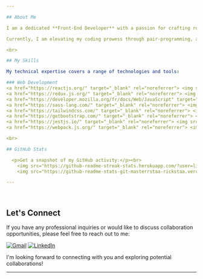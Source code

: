 ```yaml
---

## About Me

I am a dedicated **Front-End Developer** with a passion for crafting robust and innovative solutions. 

Currently, I am elevating my coding prowess through pair-programming, and I am eager to embark on new collaborative opportunities within the developer community.

<br>

## My Skills

My technical expertise covers a range of technologies and tools:

### Web Development
<a href="https://reactjs.org/" target="_blank" rel="noreferrer"> <img src="https://skillicons.dev/icons?i=react" alt="React" width="80" height="60"/> </a>
<a href="https://redux.js.org/" target="_blank" rel="noreferrer"> <img src="https://skillicons.dev/icons?i=redux" alt="Redux" width="60" height="60"/> </a>
<a href="https://developer.mozilla.org/fr/docs/Web/JavaScript" target="_blank" rel="noreferrer"> <img src="https://skillicons.dev/icons?i=javascript" alt="JavaScript" width="60" height="60"/> </a>
<a href="https://sass-lang.com/" target="_blank" rel="noreferrer"> <img src="https://skillicons.dev/icons?i=sass" alt="Sass" width="60" height="60"/> </a>
<a href="https://tailwindcss.com/" target="_blank" rel="noreferrer"> <img src="https://skillicons.dev/icons?i=tailwindcss" alt="Tailwindcss" width="60" height="60"/> </a>
<a href="https://getbootstrap.com/" target="_blank" rel="noreferrer"> <img src="https://skillicons.dev/icons?i=bootstrap" alt="Bootstrap" width="60" height="60"/> </a>
<a href="https://jestjs.io/" target="_blank" rel="noreferrer"> <img src="https://skillicons.dev/icons?i=jest" alt="Jest" width="60" height="60"/> </a>
<a href="https://webpack.js.org/" target="_blank" rel="noreferrer"> <img src="https://skillicons.dev/icons?i=webpack" alt="Webpack" width="60" height="60"/> </a>

<br>

## GitHub Stats

  <p>Get a snapshot of my GitHub activity:</p><br>
    <img src="https://github-readme-streak-stats.herokuapp.com/?user=lily4178993&show_icons=true&locale=en&theme=monokai"/>
    <img src="https://github-readme-stats-git-masterrstaa-rickstaa.vercel.app/api?username=lily4178993&show_icons=true&locale=en&theme=monokai"/>

---
```

<br>

## Let's Connect

If you have any professional inquiries or would like to discuss collaboration opportunities, please feel free to reach out to me:

[![Gmail](https://img.shields.io/badge/Gmail-D14836?logo=gmail&logoColor=white)](mailto:nellytelli@gmail.com)
[![LinkedIn](https://img.shields.io/badge/LinkedIn-%230077B5.svg?logo=linkedin&logoColor=white)](https://www.linkedin.com/in/nellytelli)

I'm looking forward to connecting with you and exploring potential collaborations!

---
